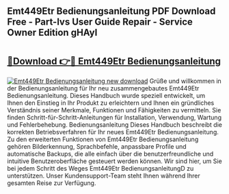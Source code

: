 ## Emt449Etr Bedienungsanleitung PDF Download Free - Part-lvs User Guide Repair - Service Owner Edition gHAyI

# <h2><a href="http://df4ugz.blite.top/?on=Emt449Etr+Bedienungsanleitung">🔗Download 👉🔴 Emt449Etr Bedienungsanleitung</a></h2>

[![Emt449Etr Bedienungsanleitung new download](https://i.imgur.com/lujVjoI.png)](http://df4ugz.blite.top/?on=Emt449Etr+Bedienungsanleitung)
Grüße und willkommen in der Bedienungsanleitung für Ihr neu zusammengebautes Emt449Etr Bedienungsanleitung. Dieses Handbuch wurde speziell entwickelt, um Ihnen den Einstieg in Ihr Produkt zu erleichtern und Ihnen ein gründliches Verständnis seiner Merkmale, Funktionen und Fähigkeiten zu vermitteln. Sie finden Schritt-für-Schritt-Anleitungen für Installation, Verwendung, Wartung und Fehlerbehebung. Bedienungsanleitung Dieses Handbuch beschreibt die korrekten Betriebsverfahren für Ihr neues Emt449Etr Bedienungsanleitung. Zu den erweiterten Funktionen von Emt449Etr Bedienungsanleitung gehören Bilderkennung, Sprachbefehle, anpassbare Profile und automatische Backups, die alle einfach über die benutzerfreundliche und intuitive Benutzeroberfläche gesteuert werden können. Wir sind hier, um Sie bei jedem Schritt des Weges Emt449Etr BedienungsanleitungD zu unterstützen. Unser Kundensupport-Team steht Ihnen während Ihrer gesamten Reise zur Verfügung.

